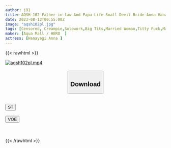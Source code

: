 ```yaml
---
author: j91
title: AQSH-102 Father-in-law And Papa Life Small Devil Bride Anna Hanayagi Who Seduces Father-in-law To Want Pocket Money
date: 2023-08-12T00:55:00Z
image: "aqsh102pl.jpg"
tags: [Censored, Creampie,Solowork,Big Tits,Married Woman,Titty Fuck,Mature Woman	]
maker: [Aqua Mall / HERO  ]
actress: [Hanayagi Anna ]
---
```



{{< rawhtml >}}

<div class="video" data-videoid="P7pdP9PQrdc01eQ">
    <a href="javascript:;">
        <img src="https://my.j91.asia/posts/aqsh102pl/aqsh102pl.jpg" width="WIDTH" height="HEIGHT" alt="aqsh102pl.mp4" loading="lazy">
    </a>
</div>

<script type="text/javascript" src="https://j91.asia/asset/on-demand-st.js"></script>

<br>
  <link rel="stylesheet" href="https://j91.asia/asset/bs5.css">
  
  <center>
  <button class="btn btn-primary" type="button" data-bs-toggle="collapse" data-bs-target=".multi-collapse" aria-expanded="false" aria-controls="multiCollapseExample1 multiCollapseExample2"><h2>Download</h2></button></center>
</p>
<div class="row">
  <div class="col">
    <div class="collapse multi-collapse" id="multiCollapseExample1">
      <div class="card card-body">
	      	      <br>
<div class="buttons">  
<a href="https://streamtape.to/v/P7pdP9PQrdc01eQ"><button class="btn-hover color-3"><i class="fa fa-download"></i> ST</button></a></div>
    </div>
  </div>
</div>
  <div class="col">
    <div class="collapse multi-collapse" id="multiCollapseExample2">
      <div class="card card-body">
	      <br>
<div class="buttons">
    <a href="https://voe.sx/yocycb4q400s"><button class="btn-hover color-9"><i class="fa fa-download"></i> VOE</button></a></div>
<br><br>
      </div>
    </div>
  </div>
</div>

{{< /rawhtml >}}